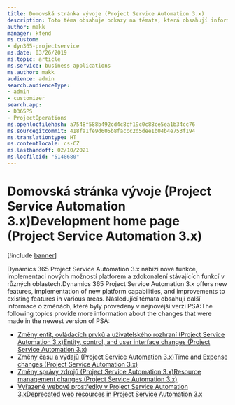 ```yaml
---
title: Domovská stránka vývoje (Project Service Automation 3.x)
description: Toto téma obsahuje odkazy na témata, která obsahují informace o vývoji Dynamics 365 Project Service Automation pro (PSA) verze 3.x.
author: makk
manager: kfend
ms.custom:
- dyn365-projectservice
ms.date: 03/26/2019
ms.topic: article
ms.service: business-applications
ms.author: makk
audience: admin
search.audienceType:
- admin
- customizer
search.app:
- D365PS
- ProjectOperations
ms.openlocfilehash: a7548f588b492cd4c8cf19c0c88ce5ea1b34cc76
ms.sourcegitcommit: 418fa1fe9d605b8faccc2d5dee1b04b4e753f194
ms.translationtype: HT
ms.contentlocale: cs-CZ
ms.lasthandoff: 02/10/2021
ms.locfileid: "5148680"
---
```

# <a name="development-home-page-project-service-automation-3x"></a><span data-ttu-id="e4d8c-103">Domovská stránka vývoje (Project Service Automation 3.x)</span><span class="sxs-lookup"><span data-stu-id="e4d8c-103">Development home page (Project Service Automation 3.x)</span></span>

[!include [banner](../../includes/psa-now-project-operations.md)]

<span data-ttu-id="e4d8c-104">Dynamics 365 Project Service Automation 3.x nabízí nové funkce, implementaci nových možností platforem a zdokonalení stávajících funkcí v různých oblastech.</span><span class="sxs-lookup"><span data-stu-id="e4d8c-104">Dynamics 365 Project Service Automation 3.x offers new features, implementation of new platform capabilities, and improvements to existing features in various areas.</span></span> <span data-ttu-id="e4d8c-105">Následující témata obsahují další informace o změnách, které byly provedeny v nejnovější verzi PSA:</span><span class="sxs-lookup"><span data-stu-id="e4d8c-105">The following topics provide more information about the changes that were made in the newest version of PSA:</span></span>

- [<span data-ttu-id="e4d8c-106">Změny entit, ovládacích prvků a uživatelského rozhraní (Project Service Automation 3.x)</span><span class="sxs-lookup"><span data-stu-id="e4d8c-106">Entity, control, and user interface changes (Project Service Automation 3.x)</span></span>](../developer-guides/entity-changes-v3.x.md)
- [<span data-ttu-id="e4d8c-107">Změny času a výdajů (Project Service Automation 3.x)</span><span class="sxs-lookup"><span data-stu-id="e4d8c-107">Time and Expense changes (Project Service Automation 3.x)</span></span>](../developer-guides/time-expense-changes-v3.x.md)
- [<span data-ttu-id="e4d8c-108">Změny správy zdrojů (Project Service Automation 3.x)</span><span class="sxs-lookup"><span data-stu-id="e4d8c-108">Resource management changes (Project Service Automation 3.x)</span></span>](../developer-guides/resource-management-changes-v3.x.md)
- [<span data-ttu-id="e4d8c-109">Vyřazené webové prostředky v Project Service Automation 3.x</span><span class="sxs-lookup"><span data-stu-id="e4d8c-109">Deprecated web resources in Project Service Automation 3.x</span></span>](../developer-guides/web-resources-deprecated-v3.x.md)
